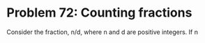 # Problem 72: Counting fractions
Consider the fraction, n/d, where n and d are positive integers. If n
